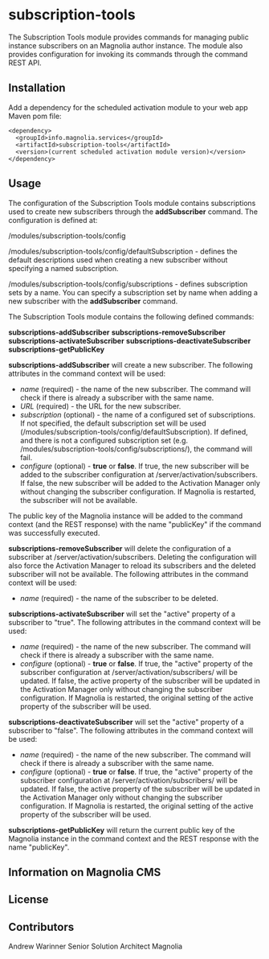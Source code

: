 # subscription-tools

The Subscription Tools module provides commands for managing public instance subscribers on an Magnolia author instance. The module also provides configuration for invoking its commands through the command REST API.

## Installation

Add a dependency for the scheduled activation module to your web app Maven pom file:

```
<dependency>
  <groupId>info.magnolia.services</groupId>
  <artifactId>subscription-tools</artifactId>
  <version>(current scheduled activation module version)</version>
</dependency>
```

## Usage

The configuration of the Subscription Tools module contains subscriptions used to create new subscribers through the **addSubscriber** command. The configuration is defined at:

/modules/subscription-tools/config

/modules/subscription-tools/config/defaultSubscription - defines the default descriptions used when creating a new subscriber without specifying a named subscription.

/modules/subscription-tools/config/subscriptions - defines subscription sets by a name. You can specify a subscription set by name when adding a new subscriber with the **addSubscriber** command.

The Subscription Tools module contains the following defined commands:

**subscriptions-addSubscriber**
**subscriptions-removeSubscriber**
**subscriptions-activateSubscriber**
**subscriptions-deactivateSubscriber**
**subscriptions-getPublicKey**

**subscriptions-addSubscriber** will create a new subscriber. The following attributes in the command context will be used:

  * *name* (required) - the name of the new subscriber. The command will check if there is already a subscriber with the same name.
  * *URL* (required) - the URL for the new subscriber.
  * *subscription* (optional) - the name of a configured set of subscriptions. If not specified, the default subscription set will be used (/modules/subscription-tools/config/defaultSubscription). If defined, and there is not a configured subscription set (e.g. /modules/subscription-tools/config/subscriptions/<subscription>), the command will fail.
  * *configure* (optional) - **true** or **false**. If true, the new subscriber will be added to the subscriber configuration at /server/activation/subscribers. If false, the new subscriber will be added to the Activation Manager only without changing the subscriber configuration. If Magnolia is restarted, the subscriber will not be available.

The public key of the Magnolia instance will be added to the command context (and the REST response) with the name "publicKey" if the command was successfully executed.

**subscriptions-removeSubscriber** will delete the configuration of a subscriber at /server/activation/subscribers. Deleting the configuration will also force the Activation Manager to reload its subscribers and the deleted subscriber will not be available. The following attributes in the command context will be used:

  * *name* (required) - the name of the subscriber to be deleted.

**subscriptions-activateSubscriber** will set the "active" property of a subscriber to "true". The following attributes in the command context will be used:

  * *name* (required) - the name of the new subscriber. The command will check if there is already a subscriber with the same name.
  * *configure* (optional) - **true** or **false**. If true, the "active" property of the subscriber configuration at /server/activation/subscribers/<name> will be updated. If false, the active property of the subscriber will be updated in the Activation Manager only without changing the subscriber configuration. If Magnolia is restarted, the original setting of the active property of the subscriber will be used.

**subscriptions-deactivateSubscriber** will set the "active" property of a subscriber to "false". The following attributes in the command context will be used:

  * *name* (required) - the name of the new subscriber. The command will check if there is already a subscriber with the same name.
  * *configure* (optional) - **true** or **false**. If true, the "active" property of the subscriber configuration at /server/activation/subscribers/<name> will be updated. If false, the active property of the subscriber will be updated in the Activation Manager only without changing the subscriber configuration. If Magnolia is restarted, the original setting of the active property of the subscriber will be used.

**subscriptions-getPublicKey** will return the current public key of the Magnolia instance in the command context and the REST response with the name "publicKey".

## Information on Magnolia CMS


## License


## Contributors

Andrew Warinner
Senior Solution Architect
Magnolia
